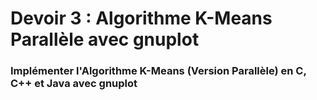 # Devoir 3 : Algorithme K-Means Parallèle avec gnuplot

### Implémenter l'Algorithme K-Means (Version Parallèle) en C, C++ et Java avec gnuplot
